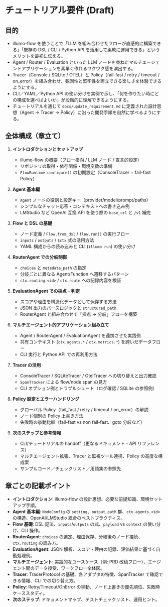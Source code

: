 # チュートリアル要件 (Draft)

## 目的
- illumo-flow を使うことで「LLM を組み合わせたフローが直感的に構築できる」「既存の DSL / CLI / Python API を活用して柔軟に運用できる」というメリットを最初に伝える。
- Agent / Router / Evaluation といった LLM ノードを束ねたマルチエージェントアプリケーションを素早く作れるワクワク感を演出する。
- Tracer（Console / SQLite / OTEL）と Policy（fail-fast / retry / timeout / on_error）を組み合わせ、観測性と堅牢性を両立できる楽しさを体験できるようにする。
- CLI／YAML／Python API の使い分けを実例で示し、「何を作りたい時にどの構成を選べばよいか」が段階的に理解できるようにする。
- チュートリアルを通じて `docs/update_requirement.md` に定義された設計思想（Agent → Tracer → Policy）に沿った開発手順を自然に学べるようにする。

## 全体構成（章立て）
1. **イントロダクションとセットアップ**
   - illumo-flow の概要（フロー指向 / LLM ノード / 宣言的設定）
   - リポジトリの取得・依存関係・環境変数の準備
   - `FlowRuntime.configure()` の初期設定（ConsoleTracer + fail-fast Policy）

2. **Agent 基本編**
   - `Agent` ノードの役割と設定キー（provider/model/prompt/paths）
   - シンプルなチャット応答・コンテキストへの書き込み例
   - LMStudio など OpenAI 互換 API を使う際の `base_url` と `/v1` 補完

3. **Flow と DSL の基礎**
   - ノード定義 / `Flow.from_dsl` / `flow.run()` の実行フロー
   - `inputs` / `outputs` / `$ctx` 式の活用方法
   - YAML 構成からの読み込みと CLI (`illumo run`) の使い分け

4. **RouterAgent での分岐制御**
   - `choices` と `metadata_path` の指定
   - 分岐ごとに異なる Agent/Function へ遷移するパターン
   - `ctx.routing.<id>` / `ctx.route` への記録内容を検証

5. **EvaluationAgent での採点・判定**
   - スコアや理由を構造化データとして保存する方法
   - JSON 出力のパースロジックと `structured_path`
   - RouterAgent と組み合わせて「採点 → 分岐」フローを構築

6. **マルチエージェント的アプリケーション組み立て**
   - Agent / RouterAgent / EvaluationAgent を連携させた実践例
   - 共有コンテキスト (`ctx.agents.*` / `ctx.metrics.*`) を跨いだデータフロー
   - CLI 実行と Python API での再利用方法

7. **Tracer の活用**
   - ConsoleTracer / SQLiteTracer / OtelTracer への切り替えと出力確認
   - `SpanTracker` による flow/node span の見方
   - CLI オプション例とトラブルシュート（ログ確認 / SQLite の参照例）

8. **Policy 設定とエラーハンドリング**
   - グローバル Policy（fail_fast / retry / timeout / on_error）の解説
   - ノード個別の Policy 上書き方法
   - 失敗時の挙動比較（fail-fast vs non fail-fast、goto 分岐など）

9. **次のステップと参考情報**
   - CLI/チュートリアルの handoff（更なるドキュメント・API リファレンス）
   - マルチエージェント拡張、Tracer と監視ツール連携、Policy の高度な構成案
   - サンプルコード／チェックリスト／用語集の参照先

## 章ごとの記載ポイント
- **イントロダクション**: illumo-flow の設計思想、必要な前提知識、環境セットアップ手順。
- **Agent 基本編**: `NodeConfig` の `setting`、`output_path` 群、`ctx.agents.<id>` の構造、OpenAI/LMStudio 統合のベストプラクティス。
- **Flow 基礎**: DSL 記法、`inputs`/`outputs` の式、`payload` vs `context` の使い分け、CLI 操作。
- **RouterAgent**: `choices` の選定、理由保存、分岐後のノード接続、`ctx.routing` の読み方。
- **EvaluationAgent**: JSON 解析、スコア・理由の記録、評価結果に基づく自動処理例。
- **マルチエージェント**: 実践的なユースケース（例: PRD 改稿フロー）、エージェント間のデータ授受、ワークフロー全体図。
- **Tracer**: TracerProtocol の基礎、各アダプタの特徴、SpanTracker で確認できる情報、CLI での切り替え方。
- **Policy**: Retry/Timeout/OnError の挙動、ノード上書きの優先順位、失敗時ケーススタディ。
- **次のステップ**: ドキュメントマップ、テストチェックリスト、運用ヒント。
